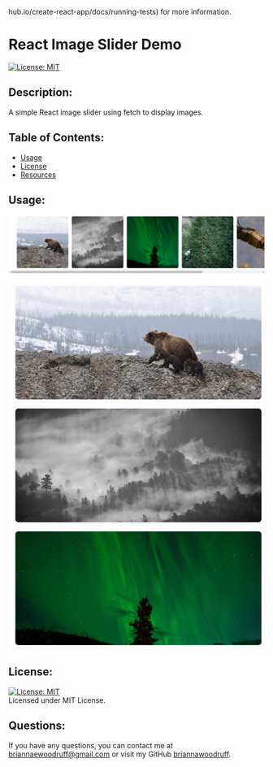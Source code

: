hub.io/create-react-app/docs/running-tests) for more information.
# React Image Slider Demo
  [![License: MIT](https://img.shields.io/badge/License-MIT-yellow.svg)](https://opensource.org/licenses/MIT)

## Description:
A simple React image slider using fetch to display images.

## Table of Contents:
* [Usage](#usage)
* [License](#license)
* [Resources](#resources)

## Usage:
![fullscreen](src/assets/fullscreen-slider.jpg) <br />
![mobile friendly](src/assets/mobilefriendly.jpg) <br />

## License: 
[![License: MIT](https://img.shields.io/badge/License-MIT-yellow.svg)](https://opensource.org/licenses/MIT)
<br />
Licensed under MIT License.
<br />

## Questions:
If you have any questions, you can contact me at briannaewoodruff@gmail.com or visit my GitHub [briannawoodruff](https://github.com/briannawoodruff).